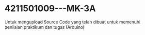 # 4211501009---MK-3A
Untuk mengupload Source Code yang telah dibuat untuk memenuhi penilaian praktikum dan tugas (Arduino)
